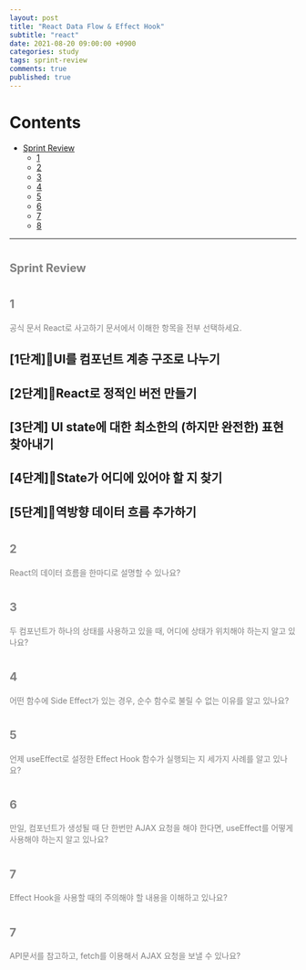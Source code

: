 ```yaml
---
layout: post
title: "React Data Flow & Effect Hook"
subtitle: "react"
date: 2021-08-20 09:00:00 +0900
categories: study
tags: sprint-review
comments: true
published: true
---
```


# Contents

- [Sprint Review](#sprint-review)
  - [1](#1)
  - [2](#2)
  - [3](#3)
  - [4](#4)
  - [5](#5)
  - [6](#6)
  - [7](#7)
  - [8](#8)

---

# <span style="font-size:20px;color:gray">Sprint Review</span>

# <span style="font-size:20px;color:gray">1</span>

<span style="color:gray">공식 문서 React로 사고하기 문서에서 이해한 항목을 전부 선택하세요.</span>
<br>

## [1단계]UI를 컴포넌트 계층 구조로 나누기

## [2단계]React로 정적인 버전 만들기

## [3단계] UI state에 대한 최소한의 (하지만 완전한) 표현 찾아내기

## [4단계]State가 어디에 있어야 할 지 찾기

## [5단계]역방향 데이터 흐름 추가하기

# <span style="font-size:20px;color:gray">2</span>

<span style="color:gray">React의 데이터 흐름을 한마디로 설명할 수 있나요?</span>
<br>

# <span style="font-size:20px;color:gray">3</span>

<span style="color:gray">두 컴포넌트가 하나의 상태를 사용하고 있을 때, 어디에 상태가 위치해야 하는지 알고 있나요?</span>
<br>

# <span style="font-size:20px;color:gray">4</span>

<span style="color:gray">어떤 함수에 Side Effect가 있는 경우, 순수 함수로 불릴 수 없는 이유를 알고 있나요?</span>
<br>

# <span style="font-size:20px;color:gray">5</span>

<span style="color:gray">언제 useEffect로 설정한 Effect Hook 함수가 실행되는 지 세가지 사례를 알고 있나요?</span>
<br>

# <span style="font-size:20px;color:gray">6</span>

<span style="color:gray">만일, 컴포넌트가 생성될 때 단 한번만 AJAX 요청을 해야 한다면, useEffect를 어떻게 사용해야 하는지 알고 있나요?</span>
<br>

# <span style="font-size:20px;color:gray">7</span>

<span style="color:gray">Effect Hook을 사용할 때의 주의해야 할 내용을 이해하고 있나요?</span>
<br>

# <span style="font-size:20px;color:gray">7</span>

<span style="color:gray">API문서를 참고하고, fetch를 이용해서 AJAX 요청을 보낼 수 있나요?</span>
<br>
